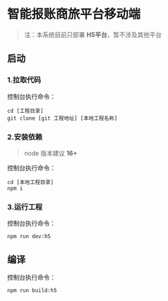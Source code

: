 # 智能报账商旅平台移动端
> 注：本系统目前只部署 **H5平台**，暂不涉及其他平台

## 启动
### 1.拉取代码
  控制台执行命令：
  ```
  cd [工程目录]
  git clone [git 工程地址] [本地工程名称]
  ```
### 2.安装依赖
> node 版本建议 **16+**   
  
  控制台执行命令：
  ```
  cd [本地工程目录]
  npm i
  ```

### 3.运行工程   
  控制台执行命令：
  ```
  npm run dev:h5
  ```

## 编译   
  控制台执行命令：
  ```
  npm run build:h5
  ```
